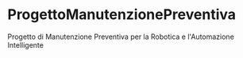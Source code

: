 # ProgettoManutenzionePreventiva
Progetto di Manutenzione Preventiva per la Robotica e l'Automazione Intelligente
